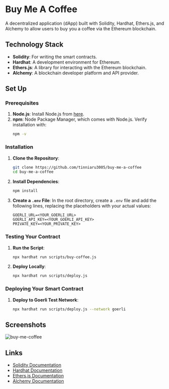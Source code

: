 # Buy Me A Coffee

A decentralized application (dApp) built with Solidity, Hardhat, Ethers.js, and Alchemy to allow users to buy you a coffee via the Ethereum blockchain.

## Technology Stack

- **Solidity**: For writing the smart contracts.
- **Hardhat**: A development environment for Ethereum.
- **Ethers.js**: A library for interacting with the Ethereum blockchain.
- **Alchemy**: A blockchain developer platform and API provider.

## Set Up

### Prerequisites

1. **Node.js**: Install Node.js from [here](https://nodejs.org/).
2. **npm**: Node Package Manager, which comes with Node.js. Verify installation with:
    ```sh
    npm -v
    ```

### Installation

1. **Clone the Repository**:
    ```sh
    git clone https://github.com/tinniaru3005/buy-me-a-coffee
    cd buy-me-a-coffee
    ```

2. **Install Dependencies**:
    ```sh
    npm install
    ```

3. **Create a `.env` File**: In the root directory, create a `.env` file and add the following lines, replacing the placeholders with your actual values:
    ```
    GOERLI_URL=<YOUR_GOERLI_URL>
    GOERLI_API_KEY=<YOUR_GOERLI_API_KEY>
    PRIVATE_KEY=<YOUR_PRIVATE_KEY>
    ```

### Testing Your Contract

1. **Run the Script**:
    ```sh
    npx hardhat run scripts/buy-coffee.js
    ```

2. **Deploy Locally**:
    ```sh
    npx hardhat run scripts/deploy.js
    ```

### Deploying Your Smart Contract


1. **Deploy to Goerli Test Network**:
    ```sh
    npx hardhat run scripts/deploy.js --network goerli
    ```

## Screenshots

![buy-me-coffee](https://github.com/tinniaru3005/buy-me-a-coffee/assets/62856848/96e6e48e-f5aa-4a30-96f1-f1990f6606b9)

## Links

- [Solidity Documentation](https://docs.soliditylang.org/)
- [Hardhat Documentation](https://hardhat.org/getting-started/)
- [Ethers.js Documentation](https://docs.ethers.io/v5/)
- [Alchemy Documentation](https://docs.alchemy.com/)

